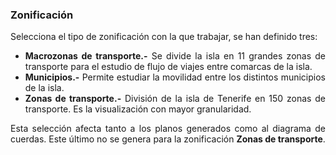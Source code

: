 
<style>
body {
text-align: justify}
</style>

### Zonificación  

Selecciona el tipo de zonificación con la que trabajar, se han definido tres:  

  + **Macrozonas de transporte.-** Se divide la isla en 11 grandes zonas de transporte para el estudio de flujo de viajes entre comarcas de la isla.  
  + **Municipios.-** Permite estudiar la movilidad entre los distintos municipios de la isla.  
  + **Zonas de transporte.-** División de la isla de Tenerife en 150 zonas de transporte. Es la visualización con mayor granularidad.

Esta selección afecta tanto a los planos generados como al diagrama de cuerdas. Este último no se genera para la zonificación **Zonas de transporte**.    

